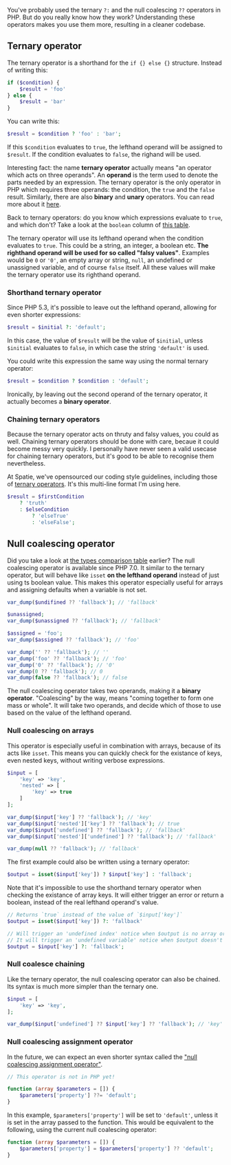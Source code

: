 You've probably used the ternary `?:` and the null coalescing `??` operators in PHP. 
But do you really know how they work? 
Understanding these operators makes you use them more, resulting in a cleaner codebase.

## Ternary operator

The ternary operator is a shorthand for the `if {} else {}` structure. Instead of writing this:

```php
if ($condition) {
    $result = 'foo' 
} else {
    $result = 'bar'
}
```

You can write this:

```php
$result = $condition ? 'foo' : 'bar';
```

If this `$condition` evaluates to `true`, the lefthand operand will be assigned to `$result`. 
If the condition evaluates to `false`, the righand will be used.

Interesting fact: the name **ternary operator** actually means "an operator which acts on three operands". 
An **operand** is the term used to denote the parts needed by an expression. 
The ternary operator is the only operator in PHP which requires three operands: 
the condition, the `true` and the `false` result. Similarly, there are also **binary** and **unary** operators. 
You can read more about it [here](*http://php.net/manual/en/language.operators.php).

Back to ternary operators: do you know which expressions evaluate to `true`, and which don't? 
Take a look at the `boolean` column of [this table](*http://php.net/manual/en/types.comparisons.php).

The ternary operator will use its lefthand operand when the condition evaluates to `true`. 
This could be a string, an integer, a boolean etc. 
**The righthand operand will be used for so called "falsy values"**. 
Examples would be `0` or `'0'`, an empty array or string, `null`, an undefined or unassigned variable, and of course `false` itself. 
All these values will make the ternary operator use its righthand operand. 

### Shorthand ternary operator

Since PHP 5.3, it's possible to leave out the lefthand operand, allowing for even shorter expressions:

```php
$result = $initial ?: 'default';
```

In this case, the value of `$result` will be the value of `$initial`, unless `$initial` evaluates to `false`, 
in which case the string `'default'` is used.

You could write this expression the same way using the normal ternary operator:

```php
$result = $condition ? $condition : 'default';
```

Ironically, by leaving out the second operand of the ternary operator, it actually becomes a **binary operator**.

### Chaining ternary operators

Because the ternary operator acts on thruty and falsy values, you could as well. 
Chaining ternary operators should be done with care, becaue it could become messy very quickly.
I personally have never seen a valid usecase for chaining ternary operators, but it's good to be able to recognise them nevertheless.

At Spatie, we've opensourced our coding style guidelines, including those of [ternary operators](*https://guidelines.spatie.be/code-style/laravel-php#ternary-operators). 
It's this multi-line format I'm using here.

```php
$result = $firstCondition
    ? 'truth'
    : $elseCondition
        ? 'elseTrue'
        : 'elseFalse';
```



## Null coalescing operator

Did you take a look at [the types comparison table](*http://php.net/manual/en/types.comparisons.php) earlier? 
The null coalescing operator is available since PHP 7.0.
It similar to the ternary operator, but will behave like `isset` **on the lefthand operand** instead of just using ts boolean value. 
This makes this operator especially useful for arrays and assigning defaults when a variable is not set. 

```php
var_dump($undifined ?? 'fallback'); // 'fallback'

$unassigned;
var_dump($unassigned ?? 'fallback'); // 'fallback'

$assigned = 'foo';
var_dump($assigned ?? 'fallback'); // 'foo'

var_dump('' ?? 'fallback'); // ''
var_dump('foo' ?? 'fallback'); // 'foo'
var_dump('0' ?? 'fallback'); // '0'
var_dump(0 ?? 'fallback'); // 0
var_dump(false ?? 'fallback'); // false
```

The null coalescing operator takes two operands, making it a **binary operator**. 
"Coalescing" by the way, means "coming together to form one mass or whole". 
It will take two operands, and decide which of those to use based on the value of the lefthand operand.

### Null coalescing on arrays

This operator is especially useful in combination with arrays, because of its acts like `isset`.
This means you can quickly check for the existance of keys, even nested keys, without writing verbose expressions. 

```php
$input = [
    'key' => 'key',
    'nested' => [
        'key' => true
    ]
];

var_dump($input['key'] ?? 'fallback'); // 'key'
var_dump($input['nested']['key'] ?? 'fallback'); // true
var_dump($input['undefined'] ?? 'fallback'); // 'fallback'
var_dump($input['nested']['undefined'] ?? 'fallback'); // 'fallback'

var_dump(null ?? 'fallback'); // 'fallback'
```

The first example could also be written using a ternary operator:

```php
$output = isset($input['key']) ? $input['key'] : 'fallback';
```

Note that it's impossible to use the shorthand ternary operator when checking the existance of array keys. 
It will either trigger an error or return a boolean, instead of the real lefthand operand's value.

```php
// Returns `true` instead of the value of `$input['key']`
$output = isset($input['key']) ?: 'fallback' 

// Will trigger an 'undefined index' notice when $output is no array or has no 'key'.
// It will trigger an 'undefined variable' notice when $output doesn't exist.
$output = $input['key'] ?: 'fallback';
```

### Null coalesce chaining

Like the ternary operator, the null coalescing operator can also be chained. 
Its syntax is much more simpler than the ternary one.

```php
$input = [
    'key' => 'key',
];

var_dump($input['undefined'] ?? $input['key'] ?? 'fallback'); // 'key'
```

### Null coalescing assignment operator

In the future, we can expect an even shorter syntax called the ["null coalescing assignment operator"](https://wiki.php.net/rfc/null_coalesce_equal_operator).

```php
// This operator is not in PHP yet!

function (array $parameters = []) {
    $parameters['property'] ??= 'default';
}
```

In this example, `$parameters['property']` will be set to `'default'`, unless it is set in the array passed to the function. 
This would be equivalent to the following, using the current null coalescing operator:

```php
function (array $parameters = []) {
    $parameters['property'] = $parameters['property'] ?? 'default';
}
```


